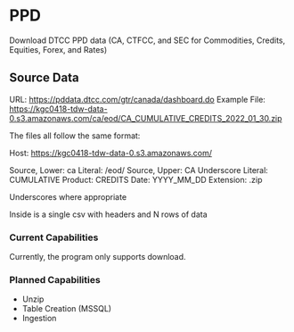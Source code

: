 # PPD
Download DTCC PPD data (CA, CTFCC, and SEC for Commodities, Credits, Equities, Forex, and Rates)

## Source Data

URL: https://pddata.dtcc.com/gtr/canada/dashboard.do
Example File: https://kgc0418-tdw-data-0.s3.amazonaws.com/ca/eod/CA_CUMULATIVE_CREDITS_2022_01_30.zip

The files all follow the same format:

Host: https://kgc0418-tdw-data-0.s3.amazonaws.com/

Source, Lower: ca
Literal: /eod/
Source, Upper: CA
Underscore
Literal: CUMULATIVE
Product: CREDITS
Date: YYYY_MM_DD
Extension: .zip

Underscores where appropriate

Inside is a single csv with headers and N rows of data

### Current Capabilities

Currently, the program only supports download.  

### Planned Capabilities

* Unzip
* Table Creation (MSSQL)
* Ingestion
